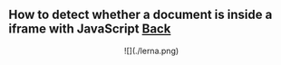 ## How to detect whether a document is inside a iframe with JavaScript [Back](./qa.md)

<p align="center">![](./lerna.png)</p>
